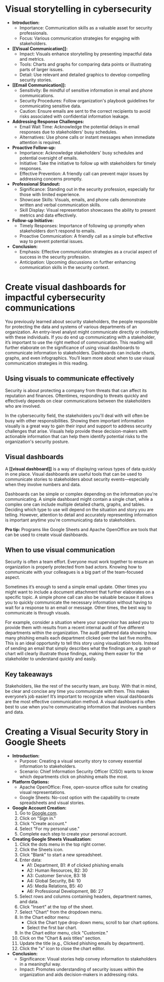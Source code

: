 # Visual storytelling in cybersecurity

- **Introduction:**
	- Importance: Communication skills as a valuable asset for security professionals.
	- Focus: Various communication strategies for engaging with stakeholders.
- **[[Visual Communication]]:**
	- Impact: Visuals enhance storytelling by presenting impactful data and metrics.
	- Tools: Charts and graphs for comparing data points or illustrating parts of larger issues.
	- Detail: Use relevant and detailed graphics to develop compelling security stories.
- **[[Email Communication]]:**
	- Sensitivity: Be mindful of sensitive information in email and phone communications.
	- Security Procedures: Follow organization's playbook guidelines for communicating sensitive data.
	- Caution: Ensure emails are sent to the correct recipients to avoid risks associated with confidential information leakage.
- **Addressing Response Challenges:**
	- Email Wait Time: Acknowledge the potential delays in email responses due to stakeholders' busy schedules.
	- Alternatives: Use phone calls or instant messages when immediate attention is required.
- **Proactive Follow-up:**
	- Importance: Acknowledge stakeholders' busy schedules and potential oversight of emails.
	- Initiative: Take the initiative to follow up with stakeholders for timely responses.
	- Effective Prevention: A friendly call can prevent major issues by addressing concerns promptly.
- **Professional Standout:**
	- Significance: Standing out in the security profession, especially for those with limited experience.
	- Showcase Skills: Visuals, emails, and phone calls demonstrate written and verbal communication skills.
	- Skill Display: Visual representation showcases the ability to present metrics and data effectively.
- **Follow-up Initiative:**
	- Timely Responses: Importance of following up promptly when stakeholders don't respond to emails.
	- Proactive Communication: A friendly call as a simple but effective way to prevent potential issues.
- **Conclusion:**
	- Emphasis: Effective communication strategies as a crucial aspect of success in the security profession.
	- Anticipation: Upcoming discussions on further enhancing communication skills in the security context.

# Create visual dashboards for impactful cybersecurity communications

You previously learned about security stakeholders, the people responsible for protecting the data and systems of various departments of an organization. An entry-level analyst might communicate directly or indirectly with these individuals. If you do end up communicating with a stakeholder, it’s important to use the right method of communication. This reading will further elaborate on the significance of using visual dashboards to communicate information to stakeholders. Dashboards can include charts, graphs, and even infographics. You’ll learn more about when to use visual communication strategies in this reading. 

## Using visuals to communicate effectively

Security is about protecting a company from threats that can affect its reputation and finances. Oftentimes, responding to threats quickly and effectively depends on clear communications between the stakeholders who are involved.

In the cybersecurity field, the stakeholders you'll deal with will often be busy with other responsibilities. Showing them important information visually is a great way to gain their input and support to address security challenges that arise. Visuals help provide these decision-makers with actionable information that can help them identify potential risks to the organization's security posture.

## Visual dashboards

A **[[visual dashboard]]** is a way of displaying various types of data quickly in one place. Visual dashboards are useful tools that can be used to communicate stories to stakeholders about security events—especially when they involve numbers and data.

Dashboards can be simple or complex depending on the information you're communicating. A simple dashboard might contain a single chart, while a complex one can include multiple detailed charts, graphs, and tables. Deciding which type to use will depend on the situation and story you are telling. However, attention to detail and accurately representing information is important anytime you're communicating data to stakeholders.

**Pro tip:** Programs like Google Sheets and Apache OpenOffice are tools that can be used to create visual dashboards.

## When to use visual communication

Security is often a team effort. Everyone must work together to ensure an organization is properly protected from bad actors. Knowing how to communicate with your colleagues is a big part of the team-focused aspect. 

Sometimes it’s enough to send a simple email update. Other times you might want to include a document attachment that further elaborates on a specific topic. A simple phone call can also be valuable because it allows you to quickly communicate the necessary information without having to wait for a response to an email or message. Other times, the best way to communicate is through visuals. 

For example, consider a situation where your supervisor has asked you to provide them with results from a recent internal audit of five different departments within the organization. The audit gathered data showing how many phishing emails each department clicked over the last five months. This is an ideal opportunity to tell this story using visualization tools. Instead of sending an email that simply describes what the findings are, a graph or chart will clearly illustrate those findings, making them easier for the stakeholder to understand quickly and easily. 

## Key takeaways

Stakeholders, like the rest of the security team, are busy. With that in mind, be clear and concise any time you communicate with them. This makes everyone’s job easier! It’s important to recognize when visual dashboards are the most effective communication method. A visual dashboard is often best to use when you’re communicating information that involves numbers and data.

# Creating a Visual Security Story in Google Sheets

- **Introduction:**
	- Purpose: Creating a visual security story to convey essential information to stakeholders.
	- Scenario: Chief Information Security Officer (CISO) wants to know which departments click on phishing emails the most.
- **Platform Options:**
	- Apache OpenOffice: Free, open-source office suite for creating visual representations.
	- Google Sheets: No-cost option with the capability to create spreadsheets and visual stories.
- **Google Account Creation:**
	1. Go to [Google.com](https://www.google.com/).
	2. Click on "Sign in."
	3. Click "Create account."
	4. Select "For my personal use."
	5. Complete each step to create your personal account.
- **Creating Google Sheets Visualization:**
	1. Click the dots menu in the top right corner.
	2. Click the Sheets icon.
	3. Click "Blank" to start a new spreadsheet.
	4. Enter data:
		- A1: Department, B1: # of clicked phishing emails
		- A2: Human Resources, B2: 30
		- A3: Customer Service, B3: 18
		- A4: Global Security, B4: 10
		- A5: Media Relations, B5: 40
		- A6: Professional Development, B6: 27
	5. Select rows and columns containing headers, department names, and data.
	6. Click "Insert" at the top of the sheet.
	7. Select "Chart" from the dropdown menu.
	8. In the Chart editor menu:
		- Click the Chart type drop-down menu, scroll to bar chart options.
		- Select the first bar chart.
	9. In the Chart editor menu, click "Customize."
	10. Click on the "Chart & axis titles" section.
	11. Update the title (e.g., Clicked phishing emails by department).
	12. Click the "x" icon to close the chart editor.
- **Conclusion:**
	- Significance: Visual stories help convey information to stakeholders in a meaningful way.
	- Impact: Promotes understanding of security issues within the organization and aids decision-makers in addressing risks.

